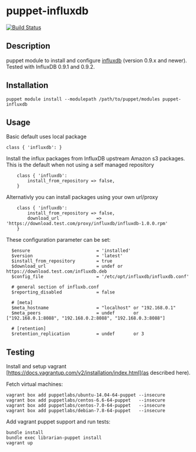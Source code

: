 # puppet-influxdb

[![Build Status](https://travis-ci.org/rplessl/puppet-influxdb.png)](https://travis-ci.org/rplessl/puppet-influxdb)

## Description

puppet module to install and configure [influxdb](https://influxdb.org) (version 0.9.x and newer). Tested with InfluxDB 0.9.1 and 0.9.2.

## Installation

`puppet module install --modulepath /path/to/puppet/modules puppet-influxdb`

## Usage

Basic default uses local package

`class { 'influxdb': }`

Install the influx packages from InfluxDB upstream Amazon s3 packages. This is the default when not using a self managed repository
```
    class { 'influxdb':
        install_from_repository => false,
    }
```
Alternativly you can install packages using your own url/proxy
```
    class { 'influxdb':
        install_from_repository => false,
        download_url              => 'https://download.test.com/proxy/influxdb/influxdb-1.0.0.rpm'
    }
```


These configuration parameter can be set:
```
  $ensure                         = 'installed'
  $version                        = 'latest'
  $install_from_repository        = true
  $download_url                   = undef or https://download.test.com/influxdb.deb
  $config_file                    = '/etc/opt/influxdb/influxdb.conf'

  # general section of influxb.conf
  $reporting_disabled             = false

  # [meta]
  $meta_hostname                  = "localhost" or "192.168.0.1"
  $meta_peers                     = undef       or ["192.168.0.1:8088", "192.168.0.2:8088", "192.168.0.3:8088"]

  # [retention]
  $retention_replication          = undef       or 3
```

## Testing

Install and setup vagrant [https://docs.vagrantup.com/v2/installation/index.html](as described here).

Fetch virtual machines:
```ShellSession
vagrant box add puppetlabs/ubuntu-14.04-64-puppet --insecure
vagrant box add puppetlabs/centos-6.6-64-puppet   --insecure
vagrant box add puppetlabs/centos-7.0-64-puppet   --insecure
vagrant box add puppetlabs/debian-7.8-64-puppet   --insecure
```

Add vagrant puppet support and run tests:
```ShellSession
bundle install
bundle exec librarian-puppet install
vagrant up
```
